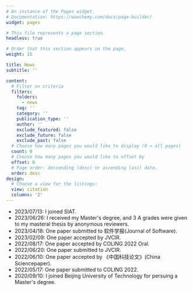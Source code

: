 ```yaml
---
# An instance of the Pages widget.
# Documentation: https://wowchemy.com/docs/page-builder/
widget: pages

# This file represents a page section.
headless: true

# Order that this section appears on the page.
weight: 15

title: News
subtitle: ''

content:
  # Filter on criteria
  filters:
    folders:
      - news
    tag: ''
    category: ''
    publication_type: ''
    author: ''
    exclude_featured: false
    exclude_future: false
    exclude_past: false
  # Choose how many pages you would like to display (0 = all pages)
  count: 0
  # Choose how many pages you would like to offset by
  offset: 0
  # Page order: descending (desc) or ascending (asc) date.
  order: desc
design:
  # Choose a view for the listings:
  view: citation
  columns: '2'
---
```

<ul>
<li>2023/07/13: I joined SIAT.</li>  
<li>2023/06/26: I received my Master's degree, and 3 A grades were given to my masteral thesis by anonymous reviewers.</li>  
<li>2023/04/18: One paper submitted to 软件学报(Journal of Software).</li>
<li>2023/02/09: One paper accepted by JVCIR.</li>
<li>2022/08/17: One paper accepted by COLING 2022 Oral.</li>
<li>2022/06/20: One paper submitted to JVCIR.</li>
<li>2022/06/10: One paper accepted by 《中国科技论文》(China Sciencepaper).</li>
<li>2022/05/17: One paper submitted to COLING 2022.</li>
<li>2020/09/10: I joined Beijing University of Technology for persuing a Master's degree.</li>
  
<!-- <li>2023/04/18: One paper submitted to 软件学报(Journal of Software).</li>
<li>2023/02/09: One paper "Multi-scale Superpixel based Hierarchical Attention Model  for Brain CT Classiﬁcation" was accepted by JVCIR.</li>
<li>2022/08/17: One paper "Cross-modal Contrastive Attention Model for Medical Report Generation" was accepted by COLING 2022 Oral.</li>
<li>2022/06/20: One paper submitted to JVCIR.</li>
<li>2022/06/10: One paper "基于多尺度超像素融合网络的脑CT图像分类方法(Multi-scale Superpixel based Fusion Network for Brain CT Classification)" was accepted by 《中国科技论文》(China Sciencepaper).</li>
<li>2022/05/17: One paper submitted to COLING 2022.</li> -->
<!-- <li>2022/05/13: Our recent work "Multi-scale Superpixel based Hierarchical Attention Model for Brain CT Classiﬁcation" was accepted by China MM 2022 and will be recommended to JVCIR.</li> -->
<!-- <li>2022/05/01: Our recent work "基于多尺度超像素融合网络的脑CT图像分类方法(Multi-scale Superpixel based Fusion Network for Brain CT Classification)" was accepted by China MM 2022 and will be recommended to 《中国科技论文》.
<li>2022/03/15: One paper "基于多尺度超像素融合网络的脑CT图像分类方法(Multi-scale Superpixel based Fusion Network for Brain CT Classification)" was submitted to China MM 2022.</li> -->
<!-- <li>2022/03/15: Our recent work "Multi-scale Superpixel based Hierarchical Attention Model  for  Brain  CT  Classiﬁcation" was submitted to China MM 2022.</li> -->
<!-- <li>2022/02/05: Our recent work "Cross-modal Contrastive Attention Model for Medical Report Generation" was submitted to JBHI. </li> -->
<!-- <li>2021/09: I finished all my curriculums and got an Academic Scholarship.</li> -->
<!-- <li>2020/05: I have accepted the Master's Degree admission from Beijing University of Technology.</li> -->
</ul>
